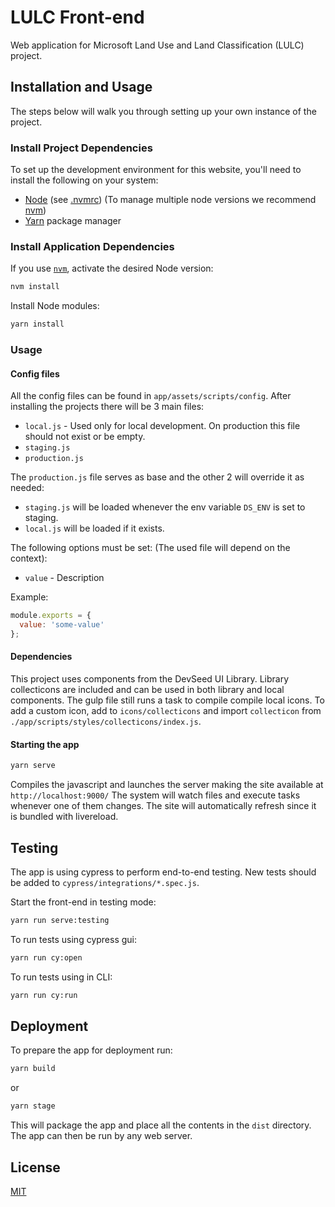 # LULC Front-end

Web application for Microsoft Land Use and Land Classification (LULC) project.

## Installation and Usage

The steps below will walk you through setting up your own instance of the project.

### Install Project Dependencies

To set up the development environment for this website, you'll need to install the following on your system:

- [Node](http://nodejs.org/) (see [.nvmrc](./.nvmrc)) (To manage multiple node versions we recommend [nvm](https://github.com/creationix/nvm))
- [Yarn](https://yarnpkg.com/) package manager

### Install Application Dependencies

If you use [`nvm`](https://github.com/creationix/nvm), activate the desired Node version:

```sh
nvm install
```

Install Node modules:

```sh
yarn install
```

### Usage

#### Config files

All the config files can be found in `app/assets/scripts/config`.
After installing the projects there will be 3 main files:

- `local.js` - Used only for local development. On production this file should not exist or be empty.
- `staging.js`
- `production.js`

The `production.js` file serves as base and the other 2 will override it as needed:

- `staging.js` will be loaded whenever the env variable `DS_ENV` is set to staging.
- `local.js` will be loaded if it exists.

The following options must be set: (The used file will depend on the context):

- `value` - Description

Example:

```javascript
module.exports = {
  value: 'some-value'
};
```

#### Dependencies

This project uses components from the DevSeed UI Library. Library collecticons are included and can be used in both library and local components. The gulp file still runs a task to compile compile local icons. To add a custom icon, add to `icons/collecticons` and import `collecticon` from `./app/scripts/styles/collecticons/index.js`.

#### Starting the app

```sh
yarn serve
```

Compiles the javascript and launches the server making the site available at `http://localhost:9000/`
The system will watch files and execute tasks whenever one of them changes.
The site will automatically refresh since it is bundled with livereload.

## Testing

The app is using cypress to perform end-to-end testing. New tests should be added to `cypress/integrations/*.spec.js`.

Start the front-end in testing mode:

```sh
yarn run serve:testing
```

To run tests using cypress gui:

```sh
yarn run cy:open
```

To run tests using in CLI:

```sh
yarn run cy:run
```

## Deployment

To prepare the app for deployment run:

```sh
yarn build
```

or

```sh
yarn stage
```

This will package the app and place all the contents in the `dist` directory.
The app can then be run by any web server.

## License

[MIT](LICENSE)
